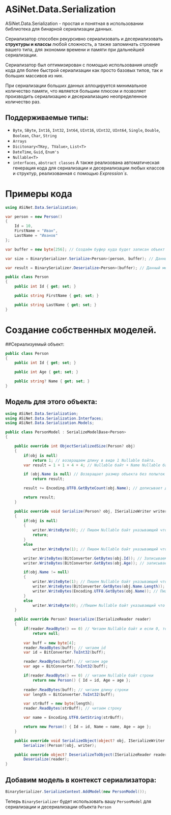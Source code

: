 # ASiNet.Data.Serialization

ASiNet.Data.Serialization - простая и понятная в использовании библиотека для бинарной сериализации данных.

Сериализатор способен рекурсивно сериализовать и десериализовать __структуры и классы__ любой сложность, а также запоминать строение вашего типа, для экономии времени и памяти при дальнейшей сериализации.

Сериализатор был оптимизирован с помощью использования _unsafe_ кода для более быстрой сериализации как просто базовых типов, так и больших массивов из них.

При сериализации больших данных аллоцируется минимальное количество памяти, что является большим плюсом и позволяет производить сериализацию и десериализацию неопределенное количество раз.

## Поддерживаемые типы:
* `Byte`, `SByte`, `Int16`, `Int32`, `Int64`, `UInt16`, `UInt32`, `UInt64`, `Single`, `Double`, `Boolean`, `Char`, `String`
* `Arrays`
* `Dicitonary<TKey, TValue>`, `List<T>`
* `DateTime`, `Guid`, `Enum's`
* `Nullable<T>`
* `interfaces`, `abstract classes`
А также реализована автоматическая генерация кода для сериализации и десериализации любых классов и структур, реализованная с помощью _Expression`s_.

# Примеры кода

```cs
using ASiNet.Data.Serialization;

var person = new Person() 
{ 
    Id = 10, 
    FirstName = "Иван", 
    LastName = "Иванов" 
};

var buffer = new byte[256]; // Создаём буфер куда будет записан объект

var size = BinarySerializer.Serialize<Person>(person, buffer); // Данный метод вернёт количество записанных байт.

var result = BinarySerializer.Deserialize<Person>(buffer); // Данный метод прочитает объект из массива байт и в result мы получим нашего персона

public class Person
{
    public int Id { get; set; }

    public string FirstName { get; set; }

    public string LastName { get; set; }
}
```

# Создание собственных моделей.

##Сериализуемый объект:
```cs
public class Person
{
    public int Id { get; set; }

    public int Age { get; set; }

    public string? Name { get; set; }
}
```
## Модель для этого объекта:
```cs
using ASiNet.Data.Serialization;
using ASiNet.Data.Serialization.Interfaces;
using ASiNet.Data.Serialization.Models;

public class PersonModel : SerializeModelBase<Person>
{

    public override int ObjectSerializedSize(Person? obj)
    {
        if(obj is null)
            return 1; // возвращаем длину в виде 1 Nullable байта.
        var result = 1 + 1 + 4 + 4; // Nullable байт + Name Nullable байт + int Id + int Age

        if (obj.Name is null) // Возвращает размер объекта без попыток посчитать размер строки, если строка null
            return result;

        result += Encoding.UTF8.GetByteCount(obj.Name); // дописывает длину строки к размеру объекта

        return result;
    }

    public override void Serialize(Person? obj, ISerializeWriter writer)
    {
        if(obj is null)
        {
            writer.WriteByte(0); // Пишем Nullable байт указывающий что данный обьект null
            return;
        }
        else
            writer.WriteByte(1); // Пишем Nullable байт указывающий что данный обьект не null

        writer.WriteBytes(BitConverter.GetBytes(obj.Id)); // Записываем Id
        writer.WriteBytes(BitConverter.GetBytes(obj.Age)); // записываем Age

        if(obj.Name != null)
        {
            writer.WriteByte(1); // Пишем Nullable байт указывающий что данная строка не null
            writer.WriteBytes(BitConverter.GetBytes(obj.Name.Length)); // Пишем длину строки
            writer.WriteBytes(Encoding.UTF8.GetBytes(obj.Name)); // Пишем строку
        }
        else
            writer.WriteByte(0); //Пишем Nullable байт указывающий что данная строка null
    }

    public override Person? Deserialize(ISerializeReader reader)
    {
        if(reader.ReadByte() == 0) // Читаем Nullable байт и если 0, то возвращаем null
            return null;
        
        var buff = new byte[4];
        reader.ReadBytes(buff); // читаем id
        var id = BitConverter.ToInt32(buff);

        reader.ReadBytes(buff); // читаем age
        var age = BitConverter.ToInt32(buff);

        if(reader.ReadByte() == 0) // читаем Nullable байт строки
            return new Person() { Id = id, Age = age };
        
        reader.ReadBytes(buff); // читаем длину строки
        var length = BitConverter.ToInt32(buff);

        var strBuff = new byte[length];
        reader.ReadBytes(strBuff); // читаем строку

        var name = Encoding.UTF8.GetString(strBuff);

        return new Person() { Id = id, Name = name, Age = age };
    }

    public override void SerializeObject(object? obj, ISerializeWriter writer) =>
        Serialize((Person?)obj, writer);

    public override object? DeserializeToObject(ISerializeReader reader) =>
        Deserialize(reader);
}
```

## Добавим модель в контекст сериализатора:
```cs
BinarySerializer.SerializeContext.AddModel(new PersonModel());
```

Теперь `BinarySerializer` будет использовать вашу `PersonModel` для сериализации и десериализации объекта `Person`

